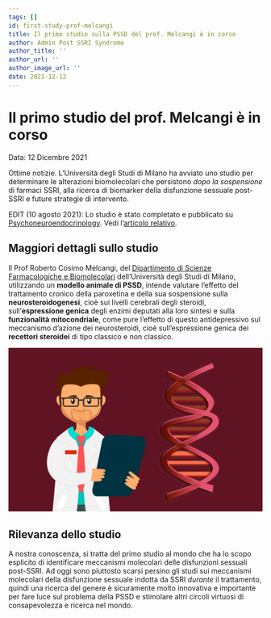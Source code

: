 ```yaml
---
tags: []
id: first-study-prof-melcangi
title: Il primo studio sulla PSSD del prof. Melcangi è in corso
author: Admin Post SSRI Syndrome
author_title: ''
author_url: ''
author_image_url: ''
date: 2021-12-12
---
```


# Il primo studio del prof. Melcangi è in corso

Data: 12 Dicembre 2021

Ottime notizie. L’Università degli Studi di Milano ha avviato uno studio per determinare le alterazioni biomolecolari che persistono _dopo la sospensione_ di farmaci SSRI, alla ricerca di biomarker della disfunzione sessuale post-SSRI e future strategie di intervento.

EDIT (10 agosto 2021): Lo studio è stato completato e pubblicato su [Psychoneuroendocrinology](https://authors.elsevier.com/c/1dTfu15hUdTGgL "Full text del paper a libero accesso fino al 14 settembre 2021"). Vedi l’[articolo relativo](https://postssrisyndrome.org/completato-il-primo-studio-sulla-sospensione-di-paroxetina-da-parte-delluniversita-di-milano-nel-contesto-della-ricerca-sulleziologia-della-disfunzione-sessuale-post-ssri-pssd/ "vai all'articolo che parla dei risultati dello studio").

## Maggiori dettagli sullo studio

Il Prof Roberto Cosimo Melcangi, del [Dipartimento di Scienze Farmacologiche e Biomolecolari](http://eng.disfeb.unimi.it/ecm/home/research/research-labs/laboratory-of-neuroendocrinology) dell’Università degli Studi di Milano, utilizzando un **modello animale di PSSD**, intende valutare l’effetto del trattamento cronico della paroxetina e della sua sospensione sulla **neurosteroidogenesi**, cioè sui livelli cerebrali degli steroidi, sull’**espressione genica** degli enzimi deputati alla loro sintesi e sulla **funzionalità mitocondriale**, come pure l’effetto di questo antidepressivo sul meccanismo d’azione dei neurosteroidi, cioè sull’espressione genica dei **recettori steroidei** di tipo classico e non classico.

![](../img/dna-4092762_1920.jpg)

## Rilevanza dello studio

A nostra conoscenza, si tratta del primo studio al mondo che ha lo scopo esplicito di identificare meccanismi molecolari delle disfunzioni sessuali post-SSRI. Ad oggi sono piuttosto scarsi persino gli studi sui meccanismi molecolari della disfunzione sessuale indotta da SSRI _durante_ il trattamento, quindi una ricerca del genere è sicuramente molto innovativa e importante per fare luce sul problema della PSSD e stimolare altri circoli virtuosi di consapevolezza e ricerca nel mondo.
